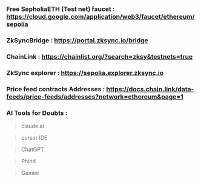 ### Free SepholiaETH (Test net) faucet : https://cloud.google.com/application/web3/faucet/ethereum/sepolia

### ZkSyncBridge : https://portal.zksync.io/bridge

### ChainLink : https://chainlist.org/?search=zksy&testnets=true

### ZkSync explorer : https://sepolia.explorer.zksync.io

### Price feed contracts Addresses : https://docs.chain.link/data-feeds/price-feeds/addresses?network=ethereum&page=1

### AI Tools for Doubts : 
> claude.ai

> cursor IDE

> ChatGPT

> Phind

> Gemini

